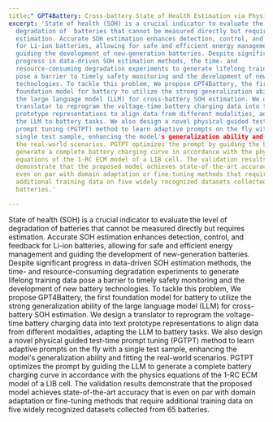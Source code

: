 ```yaml
---
title:" GPT4Battery: Cross-battery State of Health Estimation via Physical-Guided Test-time Prompt Learning with LLM"
excerpt: 'State of health (SOH) is a crucial indicator to evaluate the level of
  degradation of  batteries that cannot be measured directly but requires
  estimation. Accurate SOH estimation enhances detection, control, and feedback
  for Li-ion batteries, allowing for safe and efficient energy management and
  guiding the development of new-generation batteries. Despite significant
  progress in data-driven SOH estimation methods, the time- and
  resource-consuming degradation experiments to generate lifelong training data
  pose a barrier to timely safety monitoring and the development of new battery
  technologies. To tackle this problem, We propose GPT4Battery, the first
  foundation model for battery to utilize the strong generalization ability of
  the large language model (LLM) for cross-battery SOH estimation. We design a
  translator to reprogram the voltage-time battery charging data into text
  prototype representations to align data from different modalities, adapting
  the LLM to battery tasks. We also design a novel physical guided test-time
  prompt tuning (PGTPT) method to learn adaptive prompts on the fly with a
  single test sample, enhancing the model's generalization ability and fitting
  the real-world scenarios. PGTPT optimizes the prompt by guiding the LLM to
  generate a complete battery charging curve in accordance with the physics
  equations of the 1-RC ECM model of a LIB cell. The validation results
  demonstrate that the proposed model achieves state-of-the-art accuracy that is
  even on par with domain adaptation or fine-tuning methods that require
  additional training data on five widely recognized datasets collected from 65
  batteries.'

---
```

State of health (SOH) is a crucial indicator to evaluate the level of
degradation of batteries that cannot be measured directly but requires
estimation. Accurate SOH estimation enhances detection, control, and feedback
for Li-ion batteries, allowing for safe and efficient energy management and
guiding the development of new-generation batteries. Despite significant
progress in data-driven SOH estimation methods, the time- and resource-consuming
degradation experiments to generate lifelong training data pose a barrier to
timely safety monitoring and the development of new battery technologies. To
tackle this problem, We propose GPT4Battery, the first foundation model for
battery to utilize the strong generalization ability of the large language model
(LLM) for cross-battery SOH estimation. We design a translator to reprogram the
voltage-time battery charging data into text prototype representations to align
data from different modalities, adapting the LLM to battery tasks. We also
design a novel physical guided test-time prompt tuning (PGTPT) method to learn
adaptive prompts on the fly with a single test sample, enhancing the model's
generalization ability and fitting the real-world scenarios. PGTPT optimizes the
prompt by guiding the LLM to generate a complete battery charging curve in
accordance with the physics equations of the 1-RC ECM model of a LIB cell. The
validation results demonstrate that the proposed model achieves state-of-the-art
accuracy that is even on par with domain adaptation or fine-tuning methods that
require additional training data on five widely recognized datasets collected
from 65 batteries.
